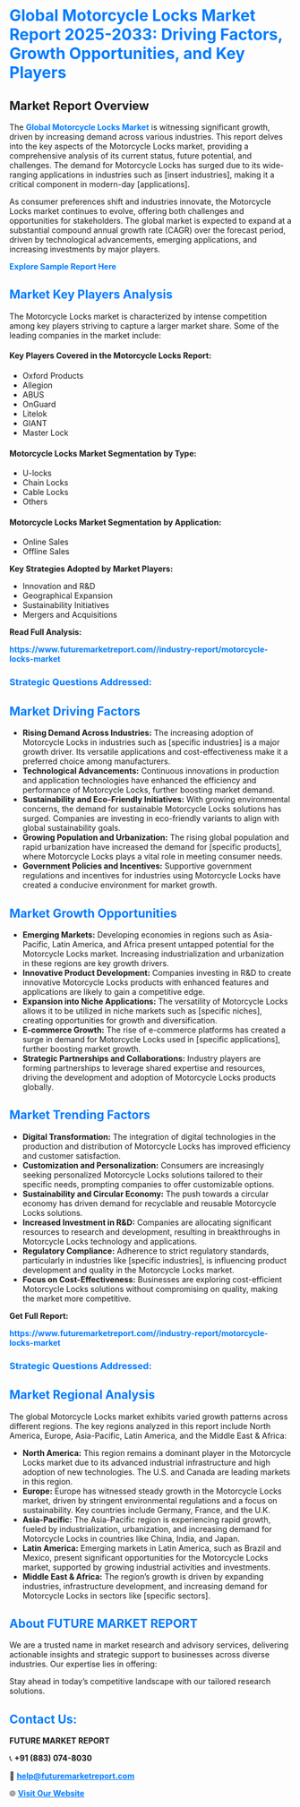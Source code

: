 <h1 style="color: #007BFF;">Global Motorcycle Locks Market Report 2025-2033: Driving Factors, Growth Opportunities, and Key Players</h1>

<section id="overview">
<h2>Market Report Overview</h2>
<p>The <a href="https://www.futuremarketreport.com//industry-report/motorcycle-locks-market" style="color: #007BFF; text-decoration: none;"><strong>Global Motorcycle Locks Market</strong></a> is witnessing significant growth, driven by increasing demand across various industries. This report delves into the key aspects of the Motorcycle Locks market, providing a comprehensive analysis of its current status, future potential, and challenges. The demand for Motorcycle Locks has surged due to its wide-ranging applications in industries such as [insert industries], making it a critical component in modern-day [applications].</p>
<p>As consumer preferences shift and industries innovate, the Motorcycle Locks market continues to evolve, offering both challenges and opportunities for stakeholders. The global market is expected to expand at a substantial compound annual growth rate (CAGR) over the forecast period, driven by technological advancements, emerging applications, and increasing investments by major players.</p>
</section>

<section id="overview">
<p><a href="https://www.futuremarketreport.com//request-sample/reportId=59177" style="color: #007BFF; text-decoration: none;"><strong>Explore Sample Report Here</strong></a></p>
</section>

<section id="key-players">
<h2 style="color: #007BFF;">Market Key Players Analysis</h2>
<p>The Motorcycle Locks market is characterized by intense competition among key players striving to capture a larger market share. Some of the leading companies in the market include:</p>
<h4>Key Players Covered in the Motorcycle Locks Report:</h4>
<ul><li>Oxford Products</li><li>Allegion</li><li>ABUS</li><li>OnGuard</li><li>Litelok</li><li>GIANT</li><li>Master Lock</li></ul>
<h4>Motorcycle Locks Market Segmentation by Type:</h4>
<ul><li>U-locks</li><li>Chain Locks</li><li>Cable Locks</li><li>Others</li></ul>

<h4>Motorcycle Locks Market Segmentation by Application:</h4>
<ul><li>Online Sales</li><li>Offline Sales</li></ul>
<p><strong>Key Strategies Adopted by Market Players:</strong></p>
<ul>
<li>Innovation and R&D</li>
<li>Geographical Expansion</li>
<li>Sustainability Initiatives</li>
<li>Mergers and Acquisitions</li>
</ul>
</section>

<section>
<p><strong>Read Full Analysis: </strong></p><a href="https://www.futuremarketreport.com//industry-report/motorcycle-locks-market" style="color: #007BFF; text-decoration: none;"><strong>https://www.futuremarketreport.com//industry-report/motorcycle-locks-market</strong></a>
<h3 style="color: #007BFF;">Strategic Questions Addressed:</h3>
</section>

<section id="driving-factors">
<h2 style="color: #007BFF;">Market Driving Factors</h2>
<ul>
<li><strong>Rising Demand Across Industries:</strong> The increasing adoption of Motorcycle Locks in industries such as [specific industries] is a major growth driver. Its versatile applications and cost-effectiveness make it a preferred choice among manufacturers.</li>
<li><strong>Technological Advancements:</strong> Continuous innovations in production and application technologies have enhanced the efficiency and performance of Motorcycle Locks, further boosting market demand.</li>
<li><strong>Sustainability and Eco-Friendly Initiatives:</strong> With growing environmental concerns, the demand for sustainable Motorcycle Locks solutions has surged. Companies are investing in eco-friendly variants to align with global sustainability goals.</li>
<li><strong>Growing Population and Urbanization:</strong> The rising global population and rapid urbanization have increased the demand for [specific products], where Motorcycle Locks plays a vital role in meeting consumer needs.</li>
<li><strong>Government Policies and Incentives:</strong> Supportive government regulations and incentives for industries using Motorcycle Locks have created a conducive environment for market growth.</li>
</ul>
</section>

<section id="growth-opportunities">
<h2 style="color: #007BFF;">Market Growth Opportunities</h2>
<ul>
<li><strong>Emerging Markets:</strong> Developing economies in regions such as Asia-Pacific, Latin America, and Africa present untapped potential for the Motorcycle Locks market. Increasing industrialization and urbanization in these regions are key growth drivers.</li>
<li><strong>Innovative Product Development:</strong> Companies investing in R&D to create innovative Motorcycle Locks products with enhanced features and applications are likely to gain a competitive edge.</li>
<li><strong>Expansion into Niche Applications:</strong> The versatility of Motorcycle Locks allows it to be utilized in niche markets such as [specific niches], creating opportunities for growth and diversification.</li>
<li><strong>E-commerce Growth:</strong> The rise of e-commerce platforms has created a surge in demand for Motorcycle Locks used in [specific applications], further boosting market growth.</li>
<li><strong>Strategic Partnerships and Collaborations:</strong> Industry players are forming partnerships to leverage shared expertise and resources, driving the development and adoption of Motorcycle Locks products globally.</li>
</ul>
</section>

<section id="trending-factors">
<h2 style="color: #007BFF;">Market Trending Factors</h2>
<ul>
<li><strong>Digital Transformation:</strong> The integration of digital technologies in the production and distribution of Motorcycle Locks has improved efficiency and customer satisfaction.</li>
<li><strong>Customization and Personalization:</strong> Consumers are increasingly seeking personalized Motorcycle Locks solutions tailored to their specific needs, prompting companies to offer customizable options.</li>
<li><strong>Sustainability and Circular Economy:</strong> The push towards a circular economy has driven demand for recyclable and reusable Motorcycle Locks solutions.</li>
<li><strong>Increased Investment in R&D:</strong> Companies are allocating significant resources to research and development, resulting in breakthroughs in Motorcycle Locks technology and applications.</li>
<li><strong>Regulatory Compliance:</strong> Adherence to strict regulatory standards, particularly in industries like [specific industries], is influencing product development and quality in the Motorcycle Locks market.</li>
<li><strong>Focus on Cost-Effectiveness:</strong> Businesses are exploring cost-efficient Motorcycle Locks solutions without compromising on quality, making the market more competitive.</li>
</ul>
</section>

<section>
<p><strong>Get Full Report: </strong></p><a href="https://www.futuremarketreport.com//industry-report/motorcycle-locks-market" style="color: #007BFF; text-decoration: none;"><strong>https://www.futuremarketreport.com//industry-report/motorcycle-locks-market</strong></a>
<h3 style="color: #007BFF;">Strategic Questions Addressed:</h3>
</section>


<section id="regional-analysis">
<h2 style="color: #007BFF;">Market Regional Analysis</h2>
<p>The global Motorcycle Locks market exhibits varied growth patterns across different regions. The key regions analyzed in this report include North America, Europe, Asia-Pacific, Latin America, and the Middle East & Africa:</p>
<ul>
<li><strong>North America:</strong> This region remains a dominant player in the Motorcycle Locks market due to its advanced industrial infrastructure and high adoption of new technologies. The U.S. and Canada are leading markets in this region.</li>
<li><strong>Europe:</strong> Europe has witnessed steady growth in the Motorcycle Locks market, driven by stringent environmental regulations and a focus on sustainability. Key countries include Germany, France, and the U.K.</li>
<li><strong>Asia-Pacific:</strong> The Asia-Pacific region is experiencing rapid growth, fueled by industrialization, urbanization, and increasing demand for Motorcycle Locks in countries like China, India, and Japan.</li>
<li><strong>Latin America:</strong> Emerging markets in Latin America, such as Brazil and Mexico, present significant opportunities for the Motorcycle Locks market, supported by growing industrial activities and investments.</li>
<li><strong>Middle East & Africa:</strong> The region’s growth is driven by expanding industries, infrastructure development, and increasing demand for Motorcycle Locks in sectors like [specific sectors].</li>
</ul>
</section>

<footer>
<h2 style="color: #007BFF;">About FUTURE MARKET REPORT</h2>
<p>We are a trusted name in market research and advisory services, delivering actionable insights and strategic support to businesses across diverse industries. Our expertise lies in offering:</p>

<p>Stay ahead in today’s competitive landscape with our tailored research solutions.</p>

<h2 style="color: #007BFF;">Contact Us:</h2>
<p><strong>FUTURE MARKET REPORT</strong></p>
<p>📞 <strong>+91 (883) 074-8030</strong></p>
<p>📧 <strong><a href="mailto:help@futuremarketreport.com" style="color: #007BFF;">help@futuremarketreport.com</a></strong></p>
<p>🌐 <strong><a href="https://www.futuremarketreport.com/" style="color: #007BFF;">Visit Our Website</a></strong></p>
</footer>